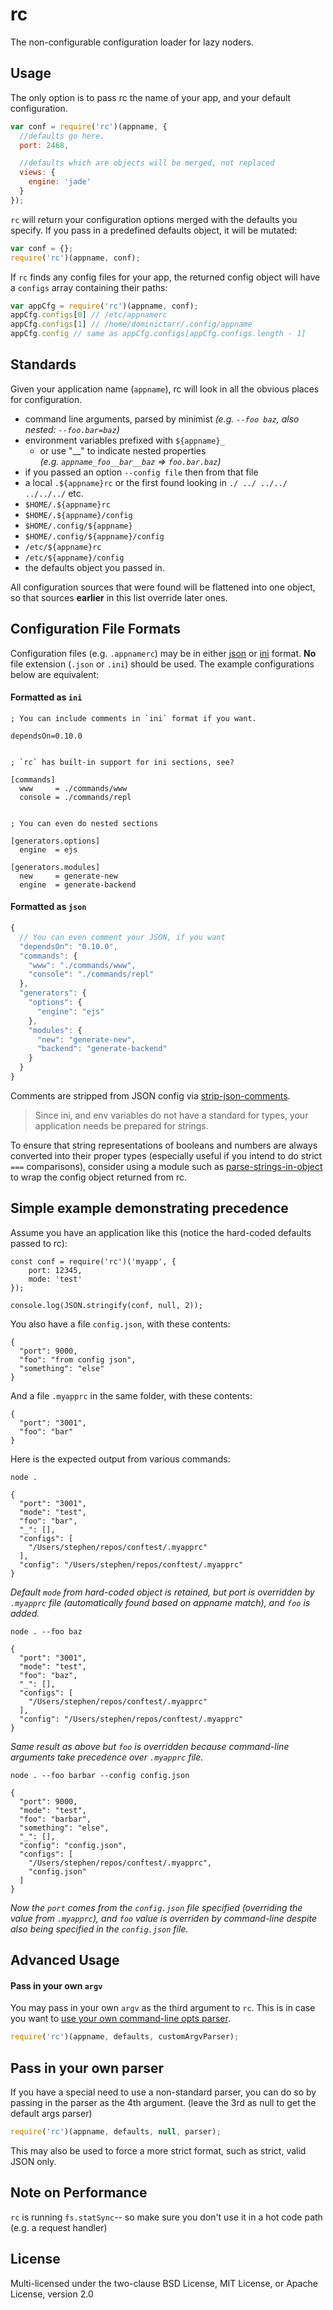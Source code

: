 # rc

The non-configurable configuration loader for lazy noders.

## Usage

The only option is to pass rc the name of your app, and your default configuration.

```javascript
var conf = require('rc')(appname, {
  //defaults go here.
  port: 2468,

  //defaults which are objects will be merged, not replaced
  views: {
    engine: 'jade'
  }
});
```

`rc` will return your configuration options merged with the defaults you specify.
If you pass in a predefined defaults object, it will be mutated:

```javascript
var conf = {};
require('rc')(appname, conf);
```

If `rc` finds any config files for your app, the returned config object will have
a `configs` array containing their paths:

```javascript
var appCfg = require('rc')(appname, conf);
appCfg.configs[0] // /etc/appnamerc
appCfg.configs[1] // /home/dominictarr/.config/appname
appCfg.config // same as appCfg.configs[appCfg.configs.length - 1]
```

## Standards

Given your application name (`appname`), rc will look in all the obvious places for configuration.

  * command line arguments, parsed by minimist _(e.g. `--foo baz`, also nested: `--foo.bar=baz`)_
  * environment variables prefixed with `${appname}_`
    * or use "\_\_" to indicate nested properties <br/> _(e.g. `appname_foo__bar__baz` => `foo.bar.baz`)_
  * if you passed an option `--config file` then from that file
  * a local `.${appname}rc` or the first found looking in `./ ../ ../../ ../../../` etc.
  * `$HOME/.${appname}rc`
  * `$HOME/.${appname}/config`
  * `$HOME/.config/${appname}`
  * `$HOME/.config/${appname}/config`
  * `/etc/${appname}rc`
  * `/etc/${appname}/config`
  * the defaults object you passed in.

All configuration sources that were found will be flattened into one object,
so that sources **earlier** in this list override later ones.


## Configuration File Formats

Configuration files (e.g. `.appnamerc`) may be in either [json](http://json.org/example) or [ini](http://en.wikipedia.org/wiki/INI_file) format. **No** file extension (`.json` or `.ini`) should be used. The example configurations below are equivalent:


#### Formatted as `ini`

```
; You can include comments in `ini` format if you want.

dependsOn=0.10.0


; `rc` has built-in support for ini sections, see?

[commands]
  www     = ./commands/www
  console = ./commands/repl


; You can even do nested sections

[generators.options]
  engine  = ejs

[generators.modules]
  new     = generate-new
  engine  = generate-backend

```

#### Formatted as `json`

```javascript
{
  // You can even comment your JSON, if you want
  "dependsOn": "0.10.0",
  "commands": {
    "www": "./commands/www",
    "console": "./commands/repl"
  },
  "generators": {
    "options": {
      "engine": "ejs"
    },
    "modules": {
      "new": "generate-new",
      "backend": "generate-backend"
    }
  }
}
```

Comments are stripped from JSON config via [strip-json-comments](https://github.com/sindresorhus/strip-json-comments).

> Since ini, and env variables do not have a standard for types, your application needs be prepared for strings.

To ensure that string representations of booleans and numbers are always converted into their proper types (especially useful if you intend to do strict `===` comparisons), consider using a module such as [parse-strings-in-object](https://github.com/anselanza/parse-strings-in-object) to wrap the config object returned from rc.


## Simple example demonstrating precedence
Assume you have an application like this (notice the hard-coded defaults passed to rc):
```
const conf = require('rc')('myapp', {
    port: 12345,
    mode: 'test'
});

console.log(JSON.stringify(conf, null, 2));
```
You also have a file `config.json`, with these contents:
```
{
  "port": 9000,
  "foo": "from config json",
  "something": "else"
}
```
And a file `.myapprc` in the same folder, with these contents:
```
{
  "port": "3001",
  "foo": "bar"
}
```
Here is the expected output from various commands:

`node .`
```
{
  "port": "3001",
  "mode": "test",
  "foo": "bar",
  "_": [],
  "configs": [
    "/Users/stephen/repos/conftest/.myapprc"
  ],
  "config": "/Users/stephen/repos/conftest/.myapprc"
}
```
*Default `mode` from hard-coded object is retained, but port is overridden by `.myapprc` file (automatically found based on appname match), and `foo` is added.*


`node . --foo baz`
```
{
  "port": "3001",
  "mode": "test",
  "foo": "baz",
  "_": [],
  "configs": [
    "/Users/stephen/repos/conftest/.myapprc"
  ],
  "config": "/Users/stephen/repos/conftest/.myapprc"
}
```
*Same result as above but `foo` is overridden because command-line arguments take precedence over `.myapprc` file.*

`node . --foo barbar --config config.json`
```
{
  "port": 9000,
  "mode": "test",
  "foo": "barbar",
  "something": "else",
  "_": [],
  "config": "config.json",
  "configs": [
    "/Users/stephen/repos/conftest/.myapprc",
    "config.json"
  ]
}
```
*Now the `port` comes from the `config.json` file specified (overriding the value from `.myapprc`), and `foo` value is overriden by command-line despite also being specified in the `config.json` file.*
 


## Advanced Usage

#### Pass in your own `argv`

You may pass in your own `argv` as the third argument to `rc`.  This is in case you want to [use your own command-line opts parser](https://github.com/dominictarr/rc/pull/12).

```javascript
require('rc')(appname, defaults, customArgvParser);
```

## Pass in your own parser

If you have a special need to use a non-standard parser,
you can do so by passing in the parser as the 4th argument.
(leave the 3rd as null to get the default args parser)

```javascript
require('rc')(appname, defaults, null, parser);
```

This may also be used to force a more strict format,
such as strict, valid JSON only.

## Note on Performance

`rc` is running `fs.statSync`-- so make sure you don't use it in a hot code path (e.g. a request handler) 


## License

Multi-licensed under the two-clause BSD License, MIT License, or Apache License, version 2.0

